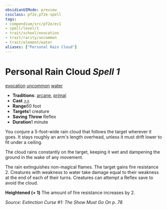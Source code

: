 ```yaml
---
obsidianUIMode: preview
cssclass: pf2e,pf2e-spell
tags:
- compendium/src/pf2e/ec1
- spell/level/1
- trait/school/evocation
- trait/rarity/uncommon
- trait/element/water
aliases: ["Personal Rain Cloud"]
---
```

# Personal Rain Cloud *Spell 1*   
[evocation](evocation.md)  [uncommon](uncommon.md)  [water](water.md)  

- **Traditions**: [arcane](arcane.md), [primal](primal.md)
- **Cast** [>>](chapter-9-playing-the-game.md#Actions "Two-Action") 
- **Range**60 foot
- **Targets**1 creature
- **Saving Throw** Reflex
- **Duration**1 minute

You conjure a 5-foot-wide rain cloud that follows the target wherever it goes. It stays roughly an arm's length overhead, unless it must drift lower to fit under a ceiling.

The cloud rains constantly on the target, keeping it wet and dampening the ground in the wake of any movement.

The rain extinguishes non-magical flames. The target gains fire resistance 2. Creatures with weakness to water take damage equal to their weakness at the end of each of their turns. Creatures can attempt a Reflex save to avoid the cloud.

**Heightened (+ 1)** The amount of fire resistance increases by 2.

*Source: Extinction Curse #1: The Show Must Go On p. 78*